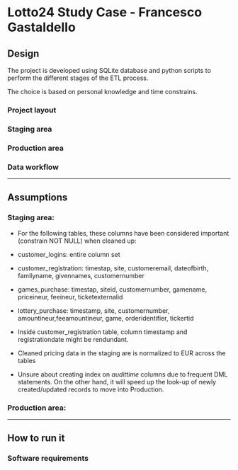 # Lotto24 Study Case - Francesco Gastaldello


## Design

The project is developed using SQLite database and python scripts to perform the different stages of the ETL process.

The choice is based on personal knowledge and time constrains.

### Project layout

### Staging area

### Production area

### Data workflow


--------------------
## Assumptions

### Staging area:
 - For the following tables, these columns have been considered important (constrain NOT NULL) when cleaned up:
  - customer_logins: entire column set
  - customer_registration: timestap, site, customeremail, dateofbirth, familyname, givennames, customernumber
  - games_purchase: timestap, siteid, customernumber, gamename, priceineur, feeineur, ticketexternalid
  - lottery_purchase: timestamp, site, customernumber, amountineur,feeamountineur, game, orderidentifier, tickertid

 - Inside customer_registration table, column timestamp and registrationdate might be rendundant.
 - Cleaned pricing data in the staging are is normalized to EUR across the tables
 - Unsure about creating index on *audittime* columns due to frequent DML statements. On the other hand, it will speed up the look-up of newly created/updated records to move into Production.
 
 
 ### Production area:
 
--------------------
## How to run it

### Software requirements

 